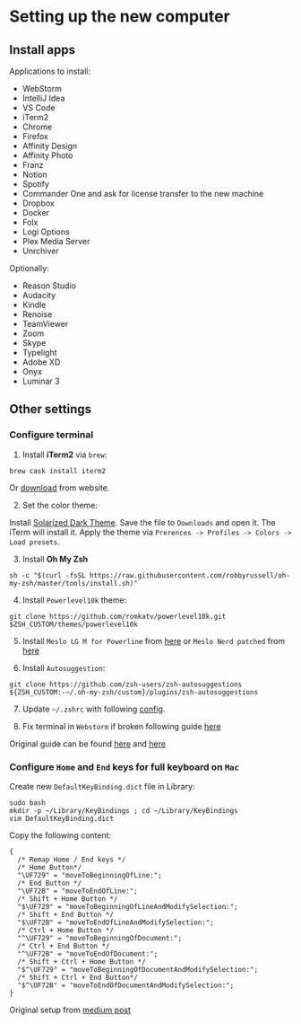 # Setting up the new computer

## Install apps

Applications to install:
- WebStorm
- IntelliJ Idea
- VS Code
- iTerm2
- Chrome
- Firefox
- Affinity Design
- Affinity Photo
- Franz
- Notion
- Spotify
- Commander One and ask for license transfer to the new machine
- Dropbox
- Docker
- Folx
- Logi Options
- Plex Media Server
- Unrchiver

Optionally:
- Reason Studio
- Audacity
- Kindle
- Renoise
- TeamViewer
- Zoom
- Skype
- Typelight
- Adobe XD
- Onyx
- Luminar 3

## Other settings

### Configure terminal

1. Install **iTerm2** via `brew`:
```
brew cask install iterm2
```
Or [download](https://www.iterm2.com/downloads.html) from website.

2. Set the color theme:

Install [Solarized Dark Theme](https://raw.githubusercontent.com/mbadolato/iTerm2-Color-Schemes/master/schemes/Solarized%20Dark%20-%20Patched.itermcolors). Save the file to `Downloads` and open it. The iTerm will install it. Apply the theme via `Prerences -> Profiles -> Colors -> Load presets`.

3. Install **Oh My Zsh**

```
sh -c "$(curl -fsSL https://raw.githubusercontent.com/robbyrussell/oh-my-zsh/master/tools/install.sh)"
```

4. Install `Powerlevel10k` theme:
```
git clone https://github.com/romkatv/powerlevel10k.git $ZSH_CUSTOM/themes/powerlevel10k
```

5. Install `Meslo LG M for Powerline` from [here](https://github.com/powerline/fonts/blob/master/Meslo%20Slashed/Meslo%20LG%20M%20Regular%20for%20Powerline.ttf) or `Meslo Nerd patched` from [here](https://github.com/romkatv/powerlevel10k#meslo-nerd-font-patched-for-powerlevel10k)

6. Install `Autosuggestion`:
```
git clone https://github.com/zsh-users/zsh-autosuggestions ${ZSH_CUSTOM:-~/.oh-my-zsh/custom}/plugins/zsh-autosuggestions
```

7. Update `~/.zshrc` with following [config](.zshrc).

8. Fix terminal in `Webstorm` if broken following guide [here](https://giorgosgaganis.com/2016/11/25/making-powerline-fonts-work-inside-intellij-idea-terminal/)

Original guide can be found [here](https://gist.github.com/kevin-smets/8568070) and [here](https://github.com/romkatv/powerlevel10k#meslo-nerd-font-patched-for-powerlevel10k)

### Configure `Home` and `End` keys for full keyboard on `Mac`

Create new `DefaultKeyBinding.dict` file in Library:
```
sudo bash 
mkdir -p ~/Library/KeyBindings ; cd ~/Library/KeyBindings
vim DefaultKeyBinding.dict
```

Copy the following content:
```
{
  /* Remap Home / End keys */
  /* Home Button*/
  "\UF729" = "moveToBeginningOfLine:"; 
  /* End Button */
  "\UF72B" = "moveToEndOfLine:"; 
  /* Shift + Home Button */
  "$\UF729" = "moveToBeginningOfLineAndModifySelection:"; 
  /* Shift + End Button */
  "$\UF72B" = "moveToEndOfLineAndModifySelection:"; 
  /* Ctrl + Home Button */
  "^\UF729" = "moveToBeginningOfDocument:"; 
  /* Ctrl + End Button */
  "^\UF72B" = "moveToEndOfDocument:"; 
  /* Shift + Ctrl + Home Button */
  "$^\UF729" = "moveToBeginningOfDocumentAndModifySelection:";
  /* Shift + Ctrl + End Button*/
  "$^\UF72B" = "moveToEndOfDocumentAndModifySelection:"; 
}
```

Original setup from [medium post](https://medium.com/@elhayefrat/how-to-fix-the-home-and-end-buttons-for-an-external-keyboard-in-mac-4da773a0d3a2)
